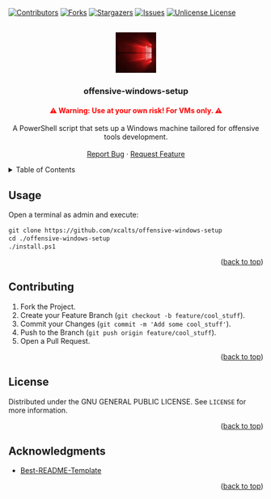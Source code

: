 <a id="readme-top"></a>

<!-- PROJECT SHIELDS -->

[![Contributors][contributors-shield]][contributors-url]
[![Forks][forks-shield]][forks-url]
[![Stargazers][stars-shield]][stars-url]
[![Issues][issues-shield]][issues-url]
[![Unlicense License][license-shield]][license-url]

<!-- Description -->
<br />
<div align="center">
  <a href="https://github.com/xcalts/offensive-windows-setup">
    <img src="./logo.jpg" alt="Logo" width="80" height="80">
  </a>
  <h3 align="center">offensive-windows-setup</h3>
  <h4 align="center" style="color:red;">⚠️ Warning: Use at your own risk! For VMs only. ⚠️</h4>
  <p align="center">
    A PowerShell script that sets up a Windows machine tailored for offensive tools development.
    <br />
    <br />
    <a href="https://github.com/xcalts/offensive-windows-setup/issues/new?labels=bug&template=bug-report---.md">Report Bug</a>
    &middot;
    <a href="https://github.com/xcalts/offensive-windows-setup/issues/new?labels=enhancement&template=feature-request---.md">Request Feature</a>
  </p>
</div>

<!-- Table of Contents -->
<details>
  <summary>Table of Contents</summary>
  <ol>
    <li><a href="#usage">Usage</a></li>
    <li><a href="#contributing">Contributing</a></li>
    <li><a href="#license">License</a></li>
    <li><a href="#acknowledgments">Acknowledgments</a></li>
  </ol>
</details>

<!-- Usage -->

## Usage

Open a terminal as admin and execute:

```text
git clone https://github.com/xcalts/offensive-windows-setup
cd ./offensive-windows-setup
./install.ps1
```

<p align="right">(<a href="#readme-top">back to top</a>)</p>

<!-- Contributing -->

## Contributing

1. Fork the Project.
2. Create your Feature Branch (`git checkout -b feature/cool_stuff`).
3. Commit your Changes (`git commit -m 'Add some cool_stuff'`).
4. Push to the Branch (`git push origin feature/cool_stuff`).
5. Open a Pull Request.

<p align="right">(<a href="#readme-top">back to top</a>)</p>

<!-- License -->

## License

Distributed under the GNU GENERAL PUBLIC LICENSE. See `LICENSE` for more information.

<p align="right">(<a href="#readme-top">back to top</a>)</p>

<!-- Acknowledgments -->

## Acknowledgments

- [Best-README-Template](https://github.com/othneildrew/Best-README-Template)

<p align="right">(<a href="#readme-top">back to top</a>)</p>

<!-- MARKDOWN LINKS & IMAGES -->
<!-- https://www.markdownguide.org/basic-syntax/#reference-style-links -->

[contributors-shield]: https://img.shields.io/github/contributors/xcalts/offensive-windows-setup.svg?style=for-the-badge
[contributors-url]: https://github.com/xcalts/offensive-windows-setup/graphs/contributors
[forks-shield]: https://img.shields.io/github/forks/xcalts/offensive-windows-setup.svg?style=for-the-badge
[forks-url]: https://github.com/xcalts/offensive-windows-setup/network/members
[stars-shield]: https://img.shields.io/github/stars/xcalts/offensive-windows-setup.svg?style=for-the-badge
[stars-url]: https://github.com/xcalts/offensive-windows-setup/stargazers
[issues-shield]: https://img.shields.io/github/issues/xcalts/offensive-windows-setup.svg?style=for-the-badge
[issues-url]: https://github.com/xcalts/offensive-windows-setup/issues
[license-shield]: https://img.shields.io/github/license/xcalts/offensive-windows-setup.svg?style=for-the-badge
[license-url]: https://github.com/xcalts/offensive-windows-setup/blob/master/LICENSE.txt
